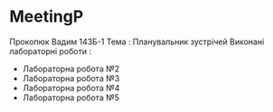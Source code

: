 # MeetingP
Прокопюк Вадим 143Б-1
Тема : Планувальник зустрічей
Виконані лабораторні роботи : 
- Лабораторна робота №2
- Лабораторна робота №3
- Лабораторна робота №4
- Лабораторна робота №5
